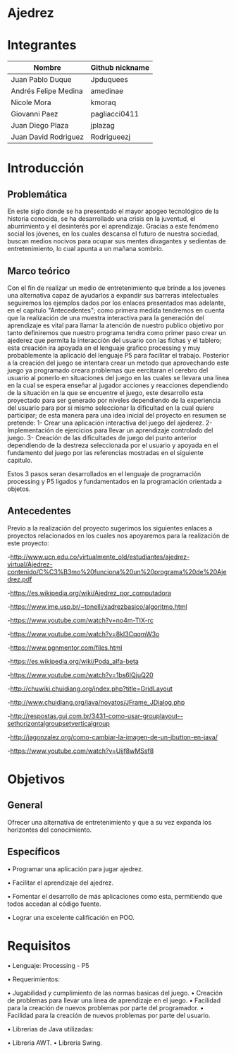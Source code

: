 
# Ajedrez

# Integrantes


|     Nombre         | Github nickname |
|--------------------|-----------------|
|Juan Pablo Duque    |Jpduquees        |
|Andrés Felipe Medina|amedinae         |
|Nicole Mora         |kmoraq           |
|Giovanni Paez       |pagliacci0411    |
|Juan Diego Plaza    |jplazag          |
|Juan David Rodriguez|Rodrigueezj      |


# Introducción

## Problemática

En este siglo donde se ha presentado el mayor apogeo tecnológico de la historia conocida, se ha desarrollado una crisis en la juventud, el aburrimiento y el desinterés por el aprendizaje. Gracias a este fenómeno social los jóvenes, en los cuales descansa el futuro de nuestra sociedad, buscan medios nocivos para ocupar sus mentes divagantes y sedientas de entretenimiento, lo cual apunta a un mañana sombrío.


## Marco teórico

Con el fin de realizar un medio de entretenimiento que brinde a los jovenes una alternativa capaz de ayudarlos a expandir sus barreras intelectuales seguiremos los ejemplos dados por los enlaces presentados mas adelante, en el capitulo "Antecedentes"; como primera medida tendremos en cuenta que la realización de una muestra interactiva para la generación del aprendizaje es vital para llamar la atención de nuestro publico objetivo por tanto definiremos que nuestro programa tendra como primer paso crear un ajederez que permita la interacción del usuario con las fichas y el tablero; esta creación ira apoyada en el lenguaje grafico processing y muy probablemente la aplicació del lenguaje P5 para facilitar el trabajo.
Posterior a la creación del juego se intentara crear un metodo que aprovechando este juego ya programado creara problemas que eercitaran el cerebro del usuario al ponerlo en situaciones del juego en las cuales se llevara una linea en la cual se espera enseñar al jugador acciones y reacciones dependiendo de la situación en la que se encuentre el juego, este desarrollo esta proyectado para ser generado por niveles dependiendo de la experiencia del usuario para por si mismo seleccionar la dificultad en la cual quiere participar; de esta manera para una idea inicial del proyecto en resumen se pretende:
1- Crear una aplicación interactiva del juego del ajederez.
2- Implementación de ejercicios para llevar un aprendizaje controlado del juego.
3- Creación de las dificultades de juego del punto anterior dependiendo de la destreza seleccionada por el usuario y apoyada en el fundamento del juego por las referencias mostradas en el siguiente capitulo.

Estos 3 pasos seran desarrollados en el lenguaje de programación processing y P5 ligados y fundamentados en la programación orientada a objetos.

## Antecedentes

Previo a la realización del proyecto sugerimos los siguientes enlaces a proyectos relacionados en los cuales nos apoyaremos para la realización de este proyecto:

-http://www.ucn.edu.co/virtualmente_old/estudiantes/ajedrez-virtual/Ajedrez-contenido/C%C3%B3mo%20funciona%20un%20programa%20de%20Ajedrez.pdf

-https://es.wikipedia.org/wiki/Ajedrez_por_computadora

-https://www.ime.usp.br/~tonelli/xadrezbasico/algoritmo.html

-https://www.youtube.com/watch?v=no4m-TIX-rc

-https://www.youtube.com/watch?v=8kI3CqqmW3o

-https://www.pgnmentor.com/files.html

-https://es.wikipedia.org/wiki/Poda_alfa-beta

-https://www.youtube.com/watch?v=1bs6IQjuQ20

-http://chuwiki.chuidiang.org/index.php?title=GridLayout

-http://www.chuidiang.org/java/novatos/JFrame_JDialog.php

-http://respostas.guj.com.br/3431-como-usar-grouplayout--sethorizontalgroupsetverticalgroup

-http://jagonzalez.org/como-cambiar-la-imagen-de-un-jbutton-en-java/

-https://www.youtube.com/watch?v=Uijf8wMSsf8

# Objetivos

## General

Ofrecer una alternativa de entretenimiento y que a su vez expanda los horizontes del conocimiento.

## Específicos

 • Programar una aplicación para jugar ajedrez.

 • Facilitar el aprendizaje del ajedrez.

 • Fomentar el desarrollo de más aplicaciones como esta, permitiendo que todos accedan al código fuente.

 • Lograr una excelente calificación en POO.


# Requisitos


 • Lenguaje: Processing - P5
 
 • Requerimientos:

   • Jugabilidad y cumplimiento de las normas basicas del juego.
   • Creación de problemas para llevar una linea de aprendizaje en el juego.
   • Facilidad para la creación de nuevos problemas por parte del programador.
   • Facilidad para la creación de nuevos problemas por parte del usuario.

• Librerias de Java utilizadas:

   • Libreria AWT.
   • Libreria Swing.

